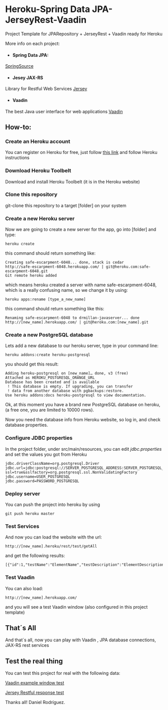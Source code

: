 Heroku-Spring Data JPA-JerseyRest-Vaadin
=======================

Project Template for JPARepository + JerseyRest + Vaadin ready for Heroku

More info on each project:

* #### Spring Data JPA: 
<a href="http://blog.springsource.org/2011/02/10/getting-started-with-spring-data-jpa/">SpringSource</a>

* #### Jesey JAX-RS
Library for Restful Web Services
<a href="http://jersey.java.net/">Jersey</a>

* #### Vaadin
The best Java user interface for web applications
<a href="http://www.vaadin.com">Vaadin</a>



How-to:
-------------

### Create an Heroku account

You can register on Heroku for free, just follow [this link](www.heroku.com) and follow Heroku instructions

### Download Heroku Toolbelt

Download and install Heroku Toolbelt (it is in the Heroku website)

### Clone this repository

git-clone this repository to a target [folder] on your system

### Create a new Heroku server

Now we are going to create a new server for the app, go into [folder] and type:

	heroku create

this command should return something like:

	Creating safe-escarpment-6048... done, stack is cedar
	http://safe-escarpment-6048.herokuapp.com/ | git@heroku.com:safe-escarpment-6048.git
	Git remote heroku added

which means heroku created a server with name safe-escarpment-6048, which is a really confusing name, so we change it by using:

	heroku apps:rename [type_a_new_name]

this command should return something like this:

	Renaming safe-escarpment-6048 to drmillan-javaserver... done
	http://[new_name].herokuapp.com/ | git@heroku.com:[new_name].git

### Create a new PostgreSQL database

Lets add a new database to our heroku server, type in your command line:

	heroku addons:create heroku-postgresql

you should get this result:

	Adding heroku-postgresql on [new_name]… done, v3 (free)
	Attached as HEROKU_POSTGRESQL_ORANGE_URL
	Database has been created and is available
	 ! This database is empty. If upgrading, you can transfer
	 ! data from another database with pgbackups:restore.
	Use heroku addons:docs heroku-postgresql to view documentation.

Ok, at this moment you have a brand new PostgreSQL database on heroku, (a free one, you are limited to 10000 rows).

Now you need the database info from Heroku website, so log in, and check database properties.

### Configure JDBC properties

In the project folder, under src/main/resources, you can edit *jdbc.properties* and set the values you got from Heroku

	jdbc.driverClassName=org.postgresql.Driver
	jdbc.url=jdbc:postgresql://SERVER_POSTGRESQL_ADDRESS:SERVER_POSTGRESQL_PORT/SERVER_POSTGRESQL_DATABASE?ssl=true&sslfactory=org.postgresql.ssl.NonValidatingFactory
	jdbc.username=USER_POSTGRESQL
	jdbc.password=PASSWORD_POSTGRESQL

### Deploy server

You can push the project into heroku by using 

	git push heroku master


### Test Services

And now you can load the website with the url:

	http://[new_name].heroku/rest/test/getAll

and get the following results:

	[{"id":1,"testName":"ElementName","testDescription":"ElementDescription"}]

### Test Vaadin

You can also load:

	http://[new_name].herokuapp.com/

and you will see a test Vaadin window (also configured in this project template)


## That´s All

And that´s all, now you can play with Vaadin , JPA database connections, JAX-RS rest services


## Test the real thing

You can test this project for real with the following data:

[Vaadin example window test](http://drmillan-javaserver.herokuapp.com)

[Jersey Restful response test](http://drmillan-javaserver.herokuapp.com/rest/test/getAll)

Thanks all!
Daniel Rodríguez.
